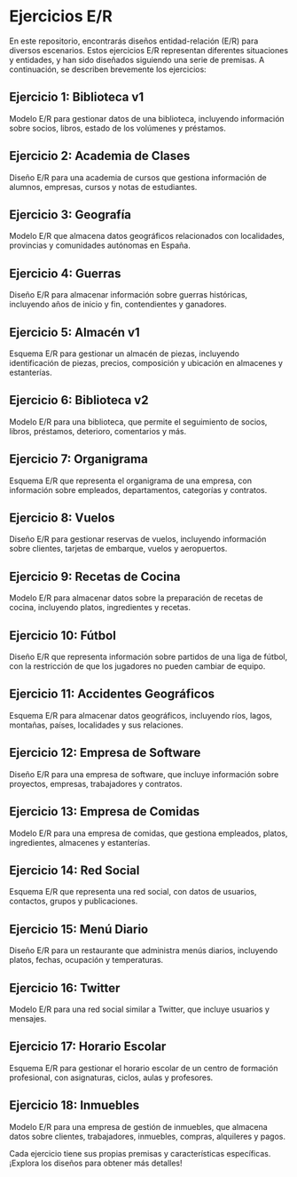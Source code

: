 # Ejercicios E/R

En este repositorio, encontrarás diseños entidad-relación (E/R) para diversos escenarios. Estos ejercicios E/R representan diferentes situaciones y entidades, y han sido diseñados siguiendo una serie de premisas. A continuación, se describen brevemente los ejercicios:

## Ejercicio 1: Biblioteca v1
Modelo E/R para gestionar datos de una biblioteca, incluyendo información sobre socios, libros, estado de los volúmenes y préstamos.

## Ejercicio 2: Academia de Clases
Diseño E/R para una academia de cursos que gestiona información de alumnos, empresas, cursos y notas de estudiantes.

## Ejercicio 3: Geografía
Modelo E/R que almacena datos geográficos relacionados con localidades, provincias y comunidades autónomas en España.

## Ejercicio 4: Guerras
Diseño E/R para almacenar información sobre guerras históricas, incluyendo años de inicio y fin, contendientes y ganadores.

## Ejercicio 5: Almacén v1
Esquema E/R para gestionar un almacén de piezas, incluyendo identificación de piezas, precios, composición y ubicación en almacenes y estanterías.

## Ejercicio 6: Biblioteca v2
Modelo E/R para una biblioteca, que permite el seguimiento de socios, libros, préstamos, deterioro, comentarios y más.

## Ejercicio 7: Organigrama
Esquema E/R que representa el organigrama de una empresa, con información sobre empleados, departamentos, categorías y contratos.

## Ejercicio 8: Vuelos
Diseño E/R para gestionar reservas de vuelos, incluyendo información sobre clientes, tarjetas de embarque, vuelos y aeropuertos.

## Ejercicio 9: Recetas de Cocina
Modelo E/R para almacenar datos sobre la preparación de recetas de cocina, incluyendo platos, ingredientes y recetas.

## Ejercicio 10: Fútbol
Diseño E/R que representa información sobre partidos de una liga de fútbol, con la restricción de que los jugadores no pueden cambiar de equipo.

## Ejercicio 11: Accidentes Geográficos
Esquema E/R para almacenar datos geográficos, incluyendo ríos, lagos, montañas, países, localidades y sus relaciones.

## Ejercicio 12: Empresa de Software
Diseño E/R para una empresa de software, que incluye información sobre proyectos, empresas, trabajadores y contratos.

## Ejercicio 13: Empresa de Comidas
Modelo E/R para una empresa de comidas, que gestiona empleados, platos, ingredientes, almacenes y estanterías.

## Ejercicio 14: Red Social
Esquema E/R que representa una red social, con datos de usuarios, contactos, grupos y publicaciones.

## Ejercicio 15: Menú Diario
Diseño E/R para un restaurante que administra menús diarios, incluyendo platos, fechas, ocupación y temperaturas.

## Ejercicio 16: Twitter
Modelo E/R para una red social similar a Twitter, que incluye usuarios y mensajes.

## Ejercicio 17: Horario Escolar
Esquema E/R para gestionar el horario escolar de un centro de formación profesional, con asignaturas, ciclos, aulas y profesores.

## Ejercicio 18: Inmuebles
Modelo E/R para una empresa de gestión de inmuebles, que almacena datos sobre clientes, trabajadores, inmuebles, compras, alquileres y pagos.

Cada ejercicio tiene sus propias premisas y características específicas. ¡Explora los diseños para obtener más detalles!
